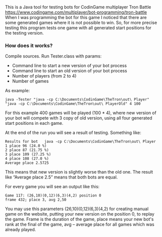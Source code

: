 This is a Java tool for testing bots for CodinGame multiplayer Tron Battle https://www.codingame.com/multiplayer/bot-programming/tron-battle
When I was programming the bot for this game I noticed that there are some generated games where it is not possible to win. So, for more precise testing this program tests one game with all generated start positions for the testing version.

<h3>How does it works?</h3>
Compile sources. Run Tester.class with params:
<ul>
<li>Command line to start a new version of your bot process 
<li>Command line to start an old version of your bot process 
<li>Number of players (from 2 to 4)
<li>Number of games
</ul>

As example: 
<pre><code>java -Tester "java -cp C:\Documents\CodinGame\TheTron\out\ Player" "java -cp C:\Documents\CodinGame\TheTron\out\ PlayerOld" 4 100
</code></pre>
For this example 400 games will be played (100 * 4), where new version of your bot will compete with 3 copy of old version, using all four generated start positions in each game.

At the end of the run you will see a result of testing. Something like:
<pre><code>Results for bot   java -cp C:\Documents\CodinGame\TheTron\out\ Player
1 place 96 (24.0 %)
2 place 87 (21.75 %)
3 place 109 (27.25 %)
4 place 108 (27.0 %)
Average place 2.5725
</code></pre>

This means that new version is slightly worse than the old one.
The result like “Average place 2.5” means that both bots are equal.

For every game you will see an output like this:
<pre><code>Game 117: (26,10)(0,12)(6,3)(4,2) position 0
frame 432; place 3, avg 2,50</code></pre>

You may use this parameters (26,10)(0,12)(6,3)(4,2) for creating manual game on the website, putting your new version on the position 0, to replay the game. 
Frame is the duration of the game, place means your new bot's rank at the final of the game, avg – average place for all games which was already played.
